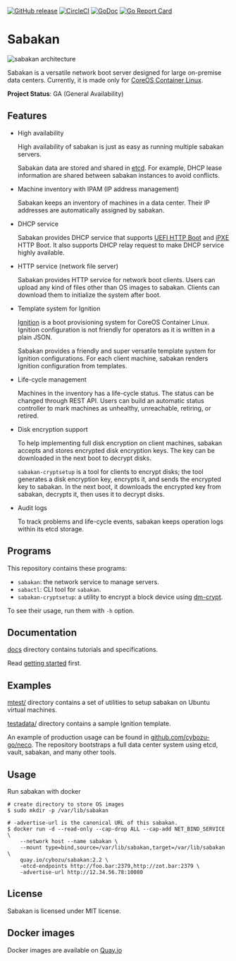 [![GitHub release](https://img.shields.io/github/release/cybozu-go/sabakan.svg?maxAge=60)][releases]
[![CircleCI](https://circleci.com/gh/cybozu-go/sabakan.svg?style=svg)](https://circleci.com/gh/cybozu-go/sabakan)
[![GoDoc](https://godoc.org/github.com/cybozu-go/sabakan?status.svg)][godoc]
[![Go Report Card](https://goreportcard.com/badge/github.com/cybozu-go/sabakan)](https://goreportcard.com/report/github.com/cybozu-go/sabakan)

Sabakan
=======

![sabakan architecture](http://www.plantuml.com/plantuml/svg/ZOv1ImCn58Jl-HL32zv2wUvDH4eLseE7Wlq3hvlNMimcahnKHFplIcAqIrtmai1yysPc4OM2fDwgm9sGErZ6XAKpw6oAmc62TmKO4jfHP6H4CV_pCT2CWLO12kKOslXNfyi1fgj0Rt-XTe0QQ6rvBte8FzJv_ANtWaSEfxh-bqNQqJCvJ1-EXoTPsiJgf_Ic95TFRHpHsmlzQuJpXf4VYlcVNqgD6ixfn7xFMGLcfwfMqczh_3N8c1cReym2z_vKGbKkWKulvyxxzTq6LrXljnliVS3EUydEvb_E1JkJUli9)
<!-- go to http://www.plantuml.com/plantuml/ and enter the above URL to edit the diagram. -->

Sabakan is a versatile network boot server designed for large on-premise data centers.
Currently, it is made only for [CoreOS Container Linux](https://coreos.com/os/docs/latest/).

**Project Status**: GA (General Availability)

Features
--------

* High availability

    High availability of sabakan is just as easy as running multiple sabakan servers.

    Sabakan data are stored and shared in [etcd][].  For example, DHCP lease information
    are shared between sabakan instances to avoid conflicts.

* Machine inventory with IPAM (IP address management)

    Sabakan keeps an inventory of machines in a data center.  Their IP addresses
    are automatically assigned by sabakan.

* DHCP service

    Sabakan provides DHCP service that supports [UEFI HTTP Boot][HTTPBoot]
    and [iPXE][] HTTP Boot.  It also supports DHCP relay request to make DHCP service
    highly available.

* HTTP service (network file server)

    Sabakan provides HTTP service for network boot clients.  Users can upload
    any kind of files other than OS images to sabakan.  Clients can download them
    to initialize the system after boot.

* Template system for Ignition

    [Ignition][] is a boot provisioning system for CoreOS Container Linux.
    Ignition configuration is not friendly for operators as it is written in a plain JSON.

    Sabakan provides a friendly and super versatile template system for Ignition configurations.
    For each client machine, sabakan renders Ignition configuration from templates.

* Life-cycle management

    Machines in the inventory has a life-cycle status.  The status can be changed through
    REST API.  Users can build an automatic status controller to mark machines as unhealthy,
    unreachable, retiring, or retired.

* Disk encryption support

    To help implementing full disk encryption on client machines, sabakan accepts and stores
    encrypted disk encryption keys.  The key can be downloaded in the next boot to decrypt
    disks.
    
    `sabakan-cryptsetup` is a tool for clients to encrypt disks; the tool generates a disk
    encryption key, encrypts it, and sends the encrypted key to sabakan.  In the next boot,
    it downloads the encrypted key from sabakan, decrypts it, then uses it to decrypt disks.

* Audit logs

    To track problems and life-cycle events, sabakan keeps operation logs
    within its etcd storage.

Programs
--------

This repository contains these programs:

* `sabakan`: the network service to manage servers.
* `sabactl`: CLI tool for `sabakan`.
* `sabakan-cryptsetup`: a utility to encrypt a block device using [dm-crypt][].

To see their usage, run them with `-h` option.

Documentation
-------------

[docs](docs/) directory contains tutorials and specifications.

Read [getting started](docs/getting_started.md) first.

Examples
--------

[mtest/](./mtest/) directory contains a set of utilities to setup sabakan on Ubuntu virtual machines.

[testadata/](./testdata/) directory contains a sample Ignition template.

An example of production usage can be found in [github.com/cybozu-go/neco](https://github.com/cybozu-go/neco).
The repository bootstraps a full data center system using etcd, vault, sabakan, and many other tools.

Usage
-----

Run sabakan with docker

```console
# create directory to store OS images
$ sudo mkdir -p /var/lib/sabakan

# -advertise-url is the canonical URL of this sabakan.
$ docker run -d --read-only --cap-drop ALL --cap-add NET_BIND_SERVICE \
    --network host --name sabakan \
    --mount type=bind,source=/var/lib/sabakan,target=/var/lib/sabakan \
    quay.io/cybozu/sabakan:2.2 \
    -etcd-endpoints http://foo.bar:2379,http://zot.bar:2379 \
    -advertise-url http://12.34.56.78:10080
```

License
-------

Sabakan is licensed under MIT license.

Docker images
-------------

Docker images are available on [Quay.io](https://quay.io/repository/cybozu/sabakan)

[releases]: https://github.com/cybozu-go/sabakan/releases
[godoc]: https://godoc.org/github.com/cybozu-go/sabakan
[etcd]: https://coreos.com/etcd/
[HTTPBoot]: https://github.com/tianocore/tianocore.github.io/wiki/HTTP-Boot
[iPXE]: https://ipxe.org/
[Ignition]: https://coreos.com/ignition/
[dm-crypt]: https://gitlab.com/cryptsetup/cryptsetup/wikis/DMCrypt
